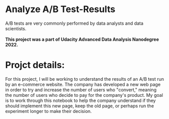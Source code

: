 # Analyze A/B Test-Results
A/B tests are very commonly performed by data analysts and data scientists.<br><br>
**This project was a part of Udacity Advanced Data Analysis Nanodegree 2022.**
# Projct details:
For this project, I will be working to understand the results of an A/B test run by an e-commerce website. The company has developed a new web page in order to try and increase the number of users who "convert," meaning the number of users who decide to pay for the company's product. My goal is to work through this notebook to help the company understand if they should implement this new page, keep the old page, or perhaps run the experiment longer to make their decision.
